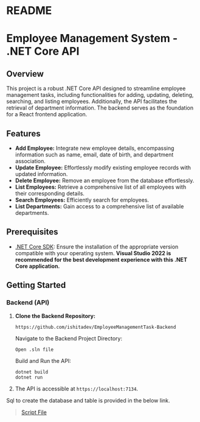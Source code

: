 # README

# Employee Management System - .NET Core API

## Overview

This project is a robust .NET Core API designed to streamline employee management tasks, including functionalities for adding, updating, deleting, searching, and listing employees. Additionally, the API facilitates the retrieval of department information. The backend serves as the foundation for a React frontend application.

## Features

- **Add Employee:** Integrate new employee details, encompassing information such as name, email, date of birth, and department association.
- **Update Employee:** Effortlessly modify existing employee records with updated information.
- **Delete Employee:** Remove an employee from the database effortlessly.
- **List Employees:** Retrieve a comprehensive list of all employees with their corresponding details.
- **Search Employees:** Efficiently search for employees.
- **List Departments:** Gain access to a comprehensive list of available departments.

## Prerequisites


- [.NET Core SDK](https://dotnet.microsoft.com/download): Ensure the installation of the appropriate version compatible with your operating system. **Visual Studio 2022 is recommended for the best development experience with this .NET Core application.**

## Getting Started

### Backend (API)

1. **Clone the Backend Repository:**
    ````
   https://github.com/ishitadev/EmployeeManagementTask-Backend
    ````
    Navigate to the Backend Project Directory:
    ````
    Open .sln file
    ````
    Build and Run the API:
    ````
    dotnet build
    dotnet run
    ````
2. The API is accessible at ```https://localhost:7134```.

Sql to create the database and table is provided in the below link.

> [Script File](https://drive.google.com/file/d/1lu8u5Vufco_2HpzHXG6dYv6KKZVri830/view?usp=drive_link)

